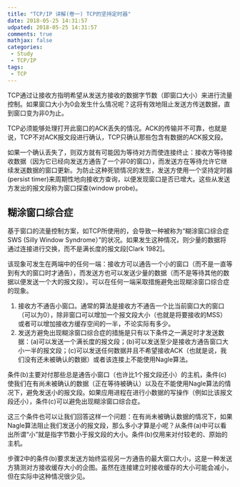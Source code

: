 ```yaml
---
title: "TCP/IP 详解(卷一) TCP的坚持定时器"
date: 2018-05-25 14:31:57
udpated: 2018-05-25 14:31:57
comments: true
mathjax: false
categories:
 - Study
 - TCP/IP
tags:
 - TCP
---
```


TCP通过让接收方指明希望从发送方接收的数据字节数（即窗口大小）来进行流量控制。如果窗口大小为0会发生什么情况呢？这将有效地阻止发送方传送数据，直到窗口变为非0为止。

TCP必须能够处理打开此窗口的ACK丢失的情况。ACK的传输并不可靠，也就是说，TCP不对ACK报文段进行确认，TCP只确认那些包含有数据的ACK报文段。

如果一个确认丢失了，则双方就有可能因为等待对方而使连接终止：接收方等待接收数据（因为它已经向发送方通告了一个非0的窗口），而发送方在等待允许它继续发送数据的窗口更新。为防止这种死锁情况的发生，发送方使用一个坚持定时器(persist timer)来周期性地向接收方查询，以便发现窗口是否已增大。这些从发送方发出的报文段称为窗口探查(window probe)。
<!--more-->

## 糊涂窗口综合症

基于窗口的流量控制方案，如TCP所使用的，会导致一种被称为“糊涂窗口综合症SWS (Silly Window Syndrome）”的状况。如果发生这种情况，则少量的数据将通过连接进行交换，而不是满长度的报文段[Clark 1982]。

该现象可发生在两端中的任何一端：接收方可以通告一个小的窗口（而不是一直等到有大的窗口时才通告），而发送方也可以发送少量的数据（而不是等待其他的数据以便发送一个大的报文段）。可以在任何一端采取措施避免出现糊涂窗口综合症的现象。

1. 接收方不通告小窗口。通常的算法是接收方不通告一个比当前窗口大的窗口（可以为0），除非窗口可以增加一个报文段大小（也就是将要接收的MSS）或者可以增加接收方缓存空间的一半，不论实际有多少。
2. 发送方避免出现糊涂窗口综合症的措施是只有以下条件之一满足时才发送数据：(a)可以发送一个满长度的报文段；(b)可以发送至少是接收方通告窗口大小一半的报文段；(c)可以发送任何数据并且不希望接收ACK（也就是说，我们没有还未被确认的数据）或者该连接上不能使用Nagle算法。

条件(b)主要对付那些总是通告小窗口（也许比1个报文段还小）的主机，条件(c)使我们在有尚未被确认的数据（正在等待被确认）以及在不能使用Nagle算法的情况下，避免发送小的报文段。如果应用进程在进行小数据的写操作（例如比该报文段还小），条件(c)可以避免出现糊涂窗口综合症。

这三个条件也可以让我们回答这样一个问题：在有尚未被确认数据的情况下，如果Nagle算法阻止我们发送小的报文段，那么多小才算是小呢？从条件(a)中可以看出所谓“小”就是指字节数小于报文段的大小。条件(b)仅用来对付较老的、原始的主机。

步骤2中的条件(b)要求发送方始终监视另一方通告的最大窗口大小，这是一种发送方猜测对方接收缓存大小的企图。虽然在连接建立时接收缓存的大小可能会减小，但在实际中这种情况很少见。

